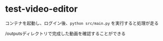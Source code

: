 # test-video-editor

コンテナを起動し、ログイン後、`python src/main.py` を実行すると処理が走る

/outputsディレクトリで完成した動画を確認することができる

